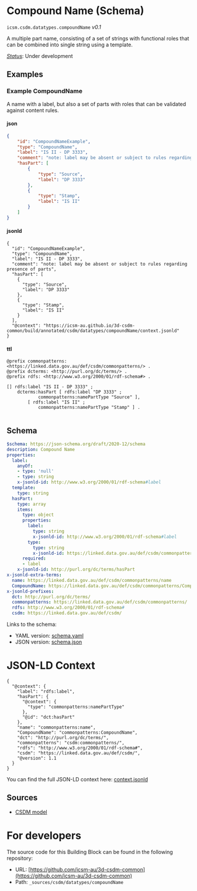 
# Compound Name (Schema)

`icsm.csdm.datatypes.compoundName` *v0.1*

A multiple part name, consisting of a set of strings with functional roles that can be combined into single string using a template.

[*Status*](http://www.opengis.net/def/status): Under development

## Examples

### Example CompoundName
A name with a label, but also a set of parts with roles that can be validated against content rules.
#### json
```json
{
    "id": "CompoundNameExample",
    "type": "CompoundName",
    "label": "IS II - DP 3333",
    "comment": "note: label may be absent or subject to rules regarding presence of parts",
    "hasPart": [
        {
            "type": "Source",
            "label": "DP 3333"
        },
        {
            "type": "Stamp",
            "label": "IS II"
        }
    ]
}
```

#### jsonld
```jsonld
{
  "id": "CompoundNameExample",
  "type": "CompoundName",
  "label": "IS II - DP 3333",
  "comment": "note: label may be absent or subject to rules regarding presence of parts",
  "hasPart": [
    {
      "type": "Source",
      "label": "DP 3333"
    },
    {
      "type": "Stamp",
      "label": "IS II"
    }
  ],
  "@context": "https://icsm-au.github.io/3d-csdm-common/build/annotated/csdm/datatypes/compoundName/context.jsonld"
}
```

#### ttl
```ttl
@prefix commonpatterns: <https://linked.data.gov.au/def/csdm/commonpatterns/> .
@prefix dcterms: <http://purl.org/dc/terms/> .
@prefix rdfs: <http://www.w3.org/2000/01/rdf-schema#> .

[] rdfs:label "IS II - DP 3333" ;
    dcterms:hasPart [ rdfs:label "DP 3333" ;
            commonpatterns:namePartType "Source" ],
        [ rdfs:label "IS II" ;
            commonpatterns:namePartType "Stamp" ] .


```

## Schema

```yaml
$schema: https://json-schema.org/draft/2020-12/schema
description: Compound Name
properties:
  label:
    anyOf:
    - type: 'null'
    - type: string
    x-jsonld-id: http://www.w3.org/2000/01/rdf-schema#label
  template:
    type: string
  hasPart:
    type: array
    items:
      type: object
      properties:
        label:
          type: string
          x-jsonld-id: http://www.w3.org/2000/01/rdf-schema#label
        type:
          type: string
          x-jsonld-id: https://linked.data.gov.au/def/csdm/commonpatterns/namePartType
      required:
      - label
    x-jsonld-id: http://purl.org/dc/terms/hasPart
x-jsonld-extra-terms:
  name: https://linked.data.gov.au/def/csdm/commonpatterns/name
  CompoundName: https://linked.data.gov.au/def/csdm/commonpatterns/CompoundName
x-jsonld-prefixes:
  dct: http://purl.org/dc/terms/
  commonpatterns: https://linked.data.gov.au/def/csdm/commonpatterns/
  rdfs: http://www.w3.org/2000/01/rdf-schema#
  csdm: https://linked.data.gov.au/def/csdm/

```

Links to the schema:

* YAML version: [schema.yaml](https://icsm-au.github.io/3d-csdm-common/build/annotated/csdm/datatypes/compoundName/schema.json)
* JSON version: [schema.json](https://icsm-au.github.io/3d-csdm-common/build/annotated/csdm/datatypes/compoundName/schema.yaml)


# JSON-LD Context

```jsonld
{
  "@context": {
    "label": "rdfs:label",
    "hasPart": {
      "@context": {
        "type": "commonpatterns:namePartType"
      },
      "@id": "dct:hasPart"
    },
    "name": "commonpatterns:name",
    "CompoundName": "commonpatterns:CompoundName",
    "dct": "http://purl.org/dc/terms/",
    "commonpatterns": "csdm:commonpatterns/",
    "rdfs": "http://www.w3.org/2000/01/rdf-schema#",
    "csdm": "https://linked.data.gov.au/def/csdm/",
    "@version": 1.1
  }
}
```

You can find the full JSON-LD context here:
[context.jsonld](https://icsm-au.github.io/3d-csdm-common/build/annotated/csdm/datatypes/compoundName/context.jsonld)

## Sources

* [CSDM model](https://github.com/icsm-au/3d-csdm)

# For developers

The source code for this Building Block can be found in the following repository:

* URL: [https://github.com/icsm-au/3d-csdm-common](https://github.com/icsm-au/3d-csdm-common)
* Path: `_sources/csdm/datatypes/compoundName`

